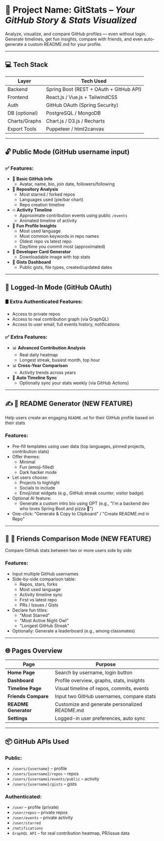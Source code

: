 # 🧠 Project Name: **GitStats** – *Your GitHub Story & Stats Visualized*

Analyze, visualize, and compare GitHub profiles — even without login. Generate timelines, get fun insights, compare with friends, and even auto-generate a custom README.md for your profile.

---

## 💻 Tech Stack

| Layer         | Tech Used                        |
|---------------|----------------------------------|
| Backend       | Spring Boot (REST + OAuth + GitHub API) |
| Frontend      | React.js / Vue.js + TailwindCSS |
| Auth          | GitHub OAuth (Spring Security)  |
| DB (optional) | PostgreSQL / MongoDB            |
| Charts/Graphs | Chart.js / D3.js / Recharts     |
| Export Tools  | Puppeteer / html2canvas         |

---

## 🔓 Public Mode (GitHub username input)

### ✅ Features:

- 🔹 **Basic GitHub Info**
  - Avatar, name, bio, join date, followers/following
- 📆 **Repository Analysis**
  - Most starred / forked repos
  - Languages used (pie/bar chart)
  - Repo creation timeline
- 🔥 **Activity Timeline**
  - Approximate contribution events using public `/events`
  - Animated timeline of activity
- 🧙 **Fun Profile Insights**
  - Most used language
  - Most common keywords in repo names
  - Oldest repo vs latest repo
  - Day/time you commit most (approximated)
- 📸 **Developer Card Generator**
  - Downloadable image with top stats
- 👵 **Gists Dashboard**
  - Public gists, file types, created/updated dates

---

## 🔐 Logged-In Mode (GitHub OAuth)

### 🛢️ Extra Authenticated Features:

- Access to private repos
- Access to real contribution graph (via GraphQL)
- Access to user email, full events history, notifications

### ✅ Extra Features:

- 📊 **Advanced Contribution Analysis**
  - Real daily heatmap
  - Longest streak, busiest month, top hour
- 📊 **Cross-Year Comparison**
  - Activity trends across years
- 🔀 **Auto Timeline Sync**
  - Optionally sync your stats weekly (via GitHub Actions)

---

## ✍️ 📄 README Generator (NEW FEATURE)

Help users create an engaging `README.md` for their GitHub profile based on their stats

### Features:

- Pre-fill templates using user data (top languages, pinned projects, contribution stats)
- Offer themes:
  - Minimal
  - Fun (emoji-filled)
  - Dark hacker mode
- Let users choose:
  - Projects to highlight
  - Socials to include
  - Emoji/stat widgets (e.g., GitHub streak counter, visitor badge)
- Optional AI feature:
  - Generate a custom intro bio using GPT (e.g., "I'm a backend dev who loves Spring Boot and pizza 🍕")
- One-click: "Generate & Copy to Clipboard" / "Create README.md in Repo"

---

## 🤝 🕺 Friends Comparison Mode (NEW FEATURE)

Compare GitHub stats between two or more users side by side

### Features:

- Input multiple GitHub usernames
- Side-by-side comparison table:
  - Repos, stars, forks
  - Most used language
  - Activity timeline sync
  - First vs latest repo
  - PRs / Issues / Gists
- Declare fun titles:
  - "Most Starred"
  - "Most Active Night Owl"
  - "Longest GitHub Streak"
- Optionally: Generate a leaderboard (e.g., among classmates)

---

## 🌐 Pages Overview

| Page              | Purpose                                        |
|-------------------|------------------------------------------------|
| **Home Page**     | Search by username, login button              |
| **Dashboard**     | Profile overview, graphs, stats, insights     |
| **Timeline Page** | Visual timeline of repos, commits, events     |
| **Friends Compare** | Input two GitHub usernames, compare stats    |
| **README Generator** | Customize and generate personalized README.md |
| **Settings**      | Logged-in user preferences, auto sync         |

---

## 📦 GitHub APIs Used

### Public:

- `/users/{username}` – profile
- `/users/{username}/repos` – repos
- `/users/{username}/events/public` – activity
- `/users/{username}/gists` – gists

### Authenticated:

- `/user` – profile (private)
- `/user/repos` – private repos
- `/user/events` – private activity
- `/user/starred`
- `/notifications`
- `GraphQL API` – for real contribution heatmap, PR/issue data

